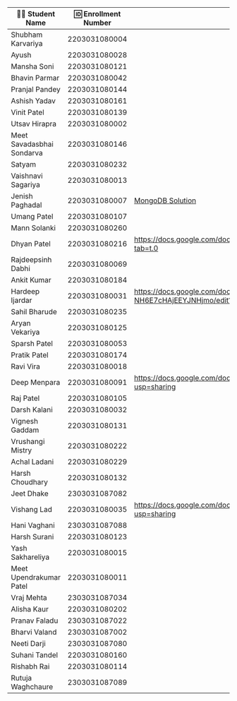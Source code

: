 | 👩‍🎓 Student Name | 🆔 Enrollment Number | MongoDB Queries |
|-----------------|-------------------|----------------|
| Shubham Karvariya | 2203031080004 | |
| Ayush | 2203031080028 | |
| Mansha Soni | 2203031080121 | |
| Bhavin Parmar | 2203031080042 | |
| Pranjal Pandey | 2203031080144 | |
| Ashish Yadav | 2203031080161 | |
| Vinit Patel | 2203031080139 | |
| Utsav Hirapra | 2203031080002 | |
| Meet Savadasbhai Sondarva | 2203031080146 | |
| Satyam | 2203031080232 | |
| Vaishnavi Sagariya | 2203031080013 | |
| Jenish Paghadal | 2203031080007 | [MongoDB Solution](https://github.com/ItsJESH/WDF_Test/blob/main/Mongo.MD) |
| Umang Patel | 2203031080107 | |
| Mann Solanki | 2203031080260 | |
| Dhyan Patel | 2203031080216 | https://docs.google.com/document/d/1GmuYY_yYDdq7YCjoSbFNyRfdUvSuJQPJpsqZ3FpZHn4/edit?tab=t.0 |
| Rajdeepsinh Dabhi | 2203031080069 | |
| Ankit Kumar | 2203031080184 | |
| Hardeep Ijardar | 2203031080031 | https://docs.google.com/document/d/1cwMr9WZIDNc7q9nv2LqMKa2A-NH6E7cHAjEEYJNHjmo/edit?usp=sharing |
| Sahil Bharude | 2203031080235 | |
| Aryan Vekariya | 2203031080125 | |
| Sparsh Patel | 2203031080053 | |
| Pratik Patel | 2203031080174 | |
| Ravi Vira | 2203031080018 | |
| Deep Menpara | 2203031080091 |https://docs.google.com/document/d/1Bq2zQUg9glIGSnf5T8Qmt71a3dxKqNePJZT7epynqxU/edit?usp=sharing |
| Raj Patel | 2203031080105 | |
| Darsh Kalani | 2203031080032 | |
| Vignesh Gaddam | 2203031080131 | |
| Vrushangi Mistry | 2203031080222 | |
| Achal Ladani | 2203031080229 | |
| Harsh Choudhary | 2203031080132 | |
| Jeet Dhake | 2303031087082 | |
| Vishang Lad | 2203031080035 |https://docs.google.com/document/d/1LRBaRF6HbEFMEbys5nCuINF66FzM9BwteG40bqntpag/edit?usp=sharing |
| Hani Vaghani | 2303031087088 | |
| Harsh Surani | 2203031080123 | |
| Yash Sakhareliya | 2203031080015 | |
| Meet Upendrakumar Patel | 2203031080011 | |
| Vraj Mehta | 2303031087034 | |
| Alisha Kaur | 2203031080202 | |
| Pranav Faladu | 2303031087022 | |
| Bharvi Valand | 2303031087002 | |
| Neeti Darji | 2303031087080 | |
| Suhani Tandel | 2203031080160 | |
| Rishabh Rai | 2203031080114 | |
| Rutuja Waghchaure | 2303031087089 | |
